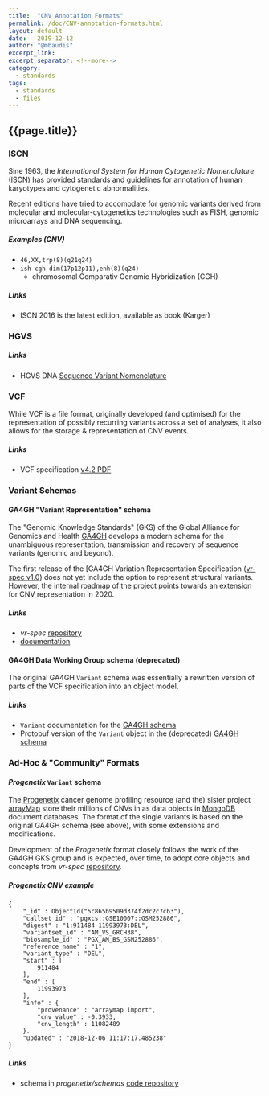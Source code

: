```yaml
---
title:  "CNV Annotation Formats"
permalink: /doc/CNV-annotation-formats.html
layout: default
date:   2019-12-12
author: "@mbaudis"
excerpt_link: 
excerpt_separator: <!--more-->
category:
  - standards
tags:
  - standards
  - files
---
```


## {{page.title}}

<!--more-->

### ISCN

Sine 1963, the _International System for Human Cytogenetic Nomenclature_ (ISCN)
has provided standards and guidelines for annotation of human karyotypes and
cytogenetic abnormalities.

Recent editions have tried to accomodate for genomic variants derived from
molecular and molecular-cytogenetics technologies such as FISH, genomic
microarrays and DNA sequencing.

##### Examples (CNV)

* `46,XX,trp(8)(q21q24)`
* `ish cgh dim(17p12p11),enh(8)(q24)`
    - chromosomal Comparativ Genomic Hybridization (CGH)


##### Links

* ISCN 2016 is the latest edition, available as book (Karger)


### HGVS

##### Links

* HGVS DNA [Sequence Variant Nomenclature](http://varnomen.hgvs.org/recommendations/DNA/)


### VCF

While VCF is a file format, originally developed (and optimised) for the 
representation of possibly recurring variants across a set of analyses, it also
allows for the storage & representation of CNV events.

##### Links

* VCF specification [v4.2 PDF](https://samtools.github.io/hts-specs/VCFv4.2.pdf)


### Variant Schemas

#### GA4GH "Variant Representation" schema

The "Genomic Knowledge Standards" (GKS) of the Global Alliance for Genomics and
Health [GA4GH](http://ga4gh.org) develops a modern schema for the unambiguous
representation, transmission and recovery of sequence variants (genomic and
beyond).

The first release of the [GA4GH Variation Representation Specification
([vr-spec v1.0](https://github.com/ga4gh/vr-spec/releases/tag/1.0.0))
does not yet include the option to represent structural variants. However, the
internal roadmap of the project points towards an extension for CNV 
representation in 2020.

##### Links

* _vr-spec_ [repository](https://github.com/ga4gh/vr-spec)
* [documentation](https://vr-spec.readthedocs.io/en/1.0/)


#### GA4GH Data Working Group schema (deprecated)

The original GA4GH `Variant` schema was essentially a rewritten version of parts
of the VCF specification into an object model.

##### Links

* `Variant` documentation for the [GA4GH schema](https://ga4gh-schemas.readthedocs.io/en/latest/schemas/variants.proto.html#protobuf.Variant)
* Protobuf version of the `Variant` object in the (deprecated) [GA4GH schema](https://github.com/ga4gh/ga4gh-schemas/blob/master/src/main/proto/ga4gh/variants.proto#L145)


### Ad-Hoc & "Community" Formats

#### _Progenetix_ `Variant` schema

The [Progenetix](http://progenetix.org) cancer genome profiling resource (and 
the) sister project [arrayMap](http://arraymap.org) store their millions of CNVs
in as data objects in [MongoDB](http://mongodb.org) document databases. The 
format of the single variants is based on the original GA4GH schema (see above),
with some extensions and modifications.

Development of the _Progenetix_ format closely follows the work of the GA4GH GKS
group and is expected, over time, to adopt core objects and concepts from
_vr-spec_ [repository](https://github.com/ga4gh/vr-spec).

##### Progenetix CNV example

```
{
	"_id" : ObjectId("5c865b9509d374f2dc2c7cb3"),
	"callset_id" : "pgxcs::GSE10007::GSM252886",
	"digest" : "1:911484-11993973:DEL",
	"variantset_id" : "AM_VS_GRCH38",
	"biosample_id" : "PGX_AM_BS_GSM252886",
	"reference_name" : "1",
	"variant_type" : "DEL",
	"start" : [
		911484
	],
	"end" : [
		11993973
	],
	"info" : {
		"provenance" : "arraymap import",
		"cnv_value" : -0.3933,
		"cnv_length" : 11082489
	}.
	"updated" : "2018-12-06 11:17:17.485238"
}
```

##### Links

* schema in _progenetix/schemas_ [code repository](https://github.com/progenetix/schemas/blob/master/main/yaml/variant.yaml)


